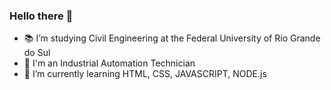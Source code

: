 ### Hello there 👋

- 📚 I’m studying Civil Engineering at the Federal University of Rio Grande do Sul
- 🤖 I'm an Industrial Automation Technician 
- 📑 I’m currently learning HTML, CSS, JAVASCRIPT, NODE.js

